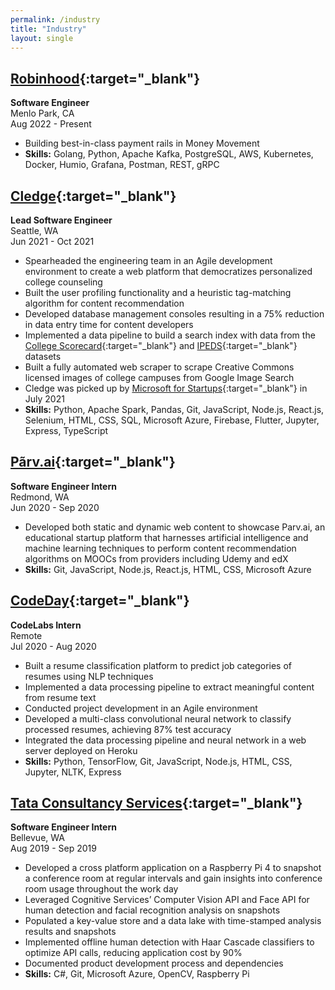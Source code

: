 ```yaml
---
permalink: /industry
title: "Industry"
layout: single
---
```

## [Robinhood](https://robinhood.com/us/en/){:target="_blank"}
**Software Engineer**\
Menlo Park, CA\
Aug 2022 - Present
- Building best-in-class payment rails in Money Movement
- **Skills:** Golang, Python, Apache Kafka, PostgreSQL, AWS, Kubernetes, Docker, Humio, Grafana, Postman, REST, gRPC

## [Cledge](https://cledge.org/){:target="_blank"}
**Lead Software Engineer**\
Seattle, WA\
Jun 2021 - Oct 2021
- Spearheaded the engineering team in an Agile development environment to create a web platform that democratizes personalized college counseling
- Built the user profiling functionality and a heuristic tag-matching algorithm for content recommendation
- Developed database management consoles resulting in a 75% reduction in data entry time for content developers
- Implemented a data pipeline to build a search index with data from the [College Scorecard](https://collegescorecard.ed.gov/){:target="_blank"} and [IPEDS](https://nces.ed.gov/ipeds/){:target="_blank"} datasets
- Built a fully automated web scraper to scrape Creative Commons licensed images of college campuses from Google Image Search
- Cledge was picked up by [Microsoft for Startups](https://startups.microsoft.com/){:target="_blank"} in July 2021
- **Skills:** Python, Apache Spark, Pandas, Git, JavaScript, Node.js, React.js, Selenium, HTML, CSS, SQL, Microsoft Azure, Firebase, Flutter, Jupyter, Express, TypeScript

## [P&#227;rv.ai](https://www.linkedin.com/company/parvai/){:target="_blank"}
**Software Engineer Intern**\
Redmond, WA\
Jun 2020 - Sep 2020
- Developed both static and dynamic web content to showcase Parv.ai, an educational startup platform that harnesses artificial intelligence and machine learning techniques to perform content recommendation algorithms on MOOCs from providers including Udemy and edX
- **Skills:** Git, JavaScript, Node.js, React.js, HTML, CSS, Microsoft Azure

## [CodeDay](https://www.codeday.org/){:target="_blank"}
**CodeLabs Intern**\
Remote\
Jul 2020 - Aug 2020
- Built a resume classification platform to predict job categories of resumes using NLP techniques
- Implemented a data processing pipeline to extract meaningful content from resume text
- Conducted project development in an Agile environment
- Developed a multi-class convolutional neural network to classify processed resumes, achieving 87% test accuracy
- Integrated the data processing pipeline and neural network in a web server deployed on Heroku
- **Skills:** Python, TensorFlow, Git, JavaScript, Node.js, HTML, CSS, Jupyter, NLTK, Express

## [Tata Consultancy Services](https://www.tcs.com/){:target="_blank"}
**Software Engineer Intern**\
Bellevue, WA\
Aug 2019 - Sep 2019
- Developed a cross platform application on a Raspberry Pi 4 to snapshot a conference room at regular intervals and gain insights into conference room usage throughout the work day
- Leveraged Cognitive Services’ Computer Vision API and Face API for human detection and facial recognition analysis on snapshots
- Populated a key-value store and a data lake with time-stamped analysis results and snapshots
- Implemented offline human detection with Haar Cascade classifiers to optimize API calls, reducing application cost by 90%
- Documented product development process and dependencies
- **Skills:** C#, Git, Microsoft Azure, OpenCV, Raspberry Pi
